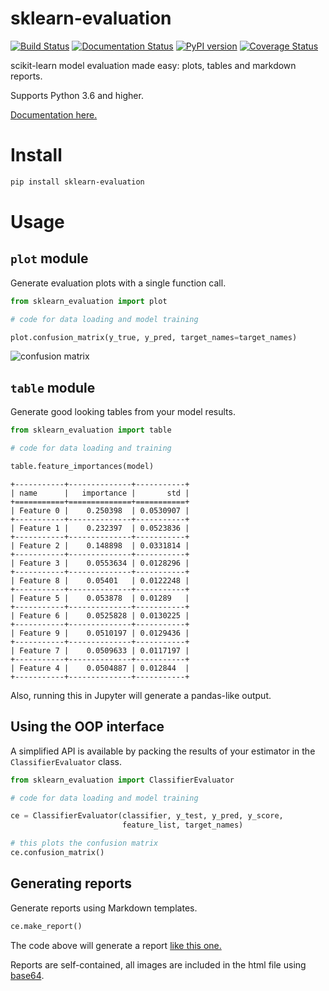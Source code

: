 # sklearn-evaluation

[![Build Status](https://travis-ci.org/edublancas/sklearn-evaluation.svg)](https://travis-ci.org/edublancas/sklearn-evaluation) [![Documentation Status](https://readthedocs.org/projects/sklearn-evaluation/badge/?version=latest)](https://sklearn-evaluation.readthedocs.io/en/latest/?badge=latest) [![PyPI version](https://badge.fury.io/py/sklearn-evaluation.svg)](https://badge.fury.io/py/sklearn-evaluation) [![Coverage Status](https://coveralls.io/repos/github/edublancas/sklearn-evaluation/badge.svg)](https://coveralls.io/github/edublancas/sklearn-evaluation)


scikit-learn model evaluation made easy: plots, tables and markdown reports.

Supports Python 3.6 and higher.

[Documentation here.](http://edublancas.github.io/sklearn-evaluation)

# Install  

```bash
pip install sklearn-evaluation
```

# Usage

## `plot` module

Generate evaluation plots with a single function call.
```python
from sklearn_evaluation import plot

# code for data loading and model training

plot.confusion_matrix(y_true, y_pred, target_names=target_names)
```

![confusion matrix](examples/cm.png)

## `table` module

Generate good looking tables from your model results.

```python
from sklearn_evaluation import table

# code for data loading and training

table.feature_importances(model)
```

```
+-----------+--------------+-----------+
| name      |   importance |       std |
+===========+==============+===========+
| Feature 0 |    0.250398  | 0.0530907 |
+-----------+--------------+-----------+
| Feature 1 |    0.232397  | 0.0523836 |
+-----------+--------------+-----------+
| Feature 2 |    0.148898  | 0.0331814 |
+-----------+--------------+-----------+
| Feature 3 |    0.0553634 | 0.0128296 |
+-----------+--------------+-----------+
| Feature 8 |    0.05401   | 0.0122248 |
+-----------+--------------+-----------+
| Feature 5 |    0.053878  | 0.01289   |
+-----------+--------------+-----------+
| Feature 6 |    0.0525828 | 0.0130225 |
+-----------+--------------+-----------+
| Feature 9 |    0.0510197 | 0.0129436 |
+-----------+--------------+-----------+
| Feature 7 |    0.0509633 | 0.0117197 |
+-----------+--------------+-----------+
| Feature 4 |    0.0504887 | 0.012844  |
+-----------+--------------+-----------+
```

Also, running this in Jupyter will generate a pandas-like output.

## Using the OOP interface

A simplified API is available by packing the results of your estimator in the `ClassifierEvaluator` class.

```python
from sklearn_evaluation import ClassifierEvaluator

# code for data loading and model training

ce = ClassifierEvaluator(classifier, y_test, y_pred, y_score,
                         feature_list, target_names)

# this plots the confusion matrix
ce.confusion_matrix()
```

## Generating reports

Generate reports using Markdown templates.

```python
ce.make_report()
```

The code above will generate a report [like this one.](http://htmlpreview.github.com/?https://github.com/edublancas/sklearn-model-evaluation/blob/master/examples/report.html)

Reports are self-contained, all images are included in the html file using [base64](https://en.wikipedia.org/wiki/Base64).
